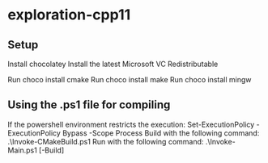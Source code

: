 # exploration-cpp11

## Setup

Install chocolatey
Install the latest Microsoft VC Redistributable

Run choco install cmake
Run choco install make
Run choco install mingw

## Using the .ps1 file for compiling

If the powershell environment restricts the execution: Set-ExecutionPolicy -ExecutionPolicy Bypass -Scope Process
Build with the following command: .\Invoke-CMakeBuild.ps1
Run with the following command: .\Invoke-Main.ps1 [-Build]